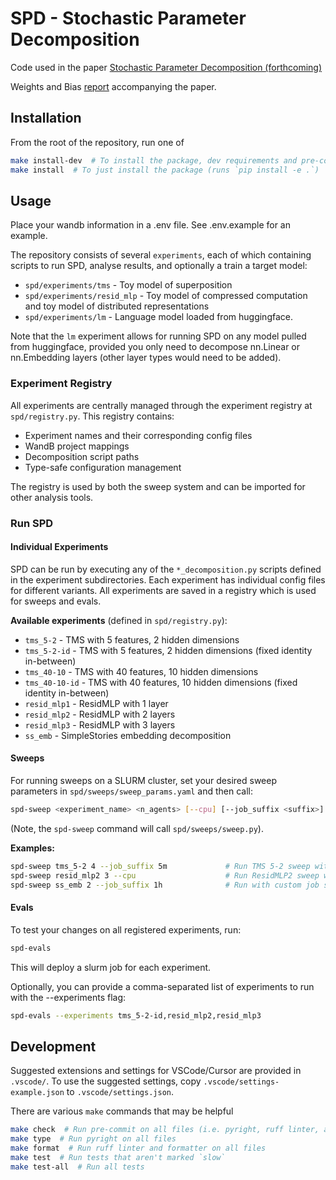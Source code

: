 # SPD - Stochastic Parameter Decomposition
Code used in the paper [Stochastic Parameter Decomposition (forthcoming)](TODO)

Weights and Bias [report](https://wandb.ai/goodfire/spd-tms/reports/SPD-paper-report--VmlldzoxMzE3NzU0MQ?accessToken=427spmsbxig5cyp4jsprg9p183tysclk7ttzyxjlsiwafh8badzlpgxcvopsormm) accompanying the paper.

## Installation
From the root of the repository, run one of

```bash
make install-dev  # To install the package, dev requirements and pre-commit hooks
make install  # To just install the package (runs `pip install -e .`)
```

## Usage
Place your wandb information in a .env file. See .env.example for an example.

The repository consists of several `experiments`, each of which containing scripts to run SPD,
analyse results, and optionally a train a target model:
- `spd/experiments/tms` - Toy model of superposition
- `spd/experiments/resid_mlp` - Toy model of compressed computation and toy model of distributed
  representations
- `spd/experiments/lm` - Language model loaded from huggingface.

Note that the `lm` experiment allows for running SPD on any model pulled from huggingface, provided
you only need to decompose nn.Linear or nn.Embedding layers (other layer types would need to be
added).

### Experiment Registry
All experiments are centrally managed through the experiment registry at `spd/registry.py`. This registry contains:
- Experiment names and their corresponding config files
- WandB project mappings
- Decomposition script paths
- Type-safe configuration management

The registry is used by both the sweep system and can be imported for other analysis tools.

### Run SPD

#### Individual Experiments
SPD can be run by executing any of the `*_decomposition.py` scripts defined in the experiment
subdirectories. Each experiment has individual config files for different variants. All experiments
are saved in a registry which is used for sweeps and evals.

**Available experiments** (defined in `spd/registry.py`):
- `tms_5-2` - TMS with 5 features, 2 hidden dimensions
- `tms_5-2-id` - TMS with 5 features, 2 hidden dimensions (fixed identity in-between)
- `tms_40-10` - TMS with 40 features, 10 hidden dimensions  
- `tms_40-10-id` - TMS with 40 features, 10 hidden dimensions (fixed identity in-between)
- `resid_mlp1` - ResidMLP with 1 layer
- `resid_mlp2` - ResidMLP with 2 layers
- `resid_mlp3` - ResidMLP with 3 layers
- `ss_emb` - SimpleStories embedding decomposition

#### Sweeps
For running sweeps on a SLURM cluster, set your desired sweep parameters in
`spd/sweeps/sweep_params.yaml` and then call:

```bash
spd-sweep <experiment_name> <n_agents> [--cpu] [--job_suffix <suffix>]
```
(Note, the `spd-sweep` command will call `spd/sweeps/sweep.py`).

**Examples:**
```bash
spd-sweep tms_5-2 4 --job_suffix 5m             # Run TMS 5-2 sweep with 4 GPU agents
spd-sweep resid_mlp2 3 --cpu                    # Run ResidMLP2 sweep with 3 CPU agents
spd-sweep ss_emb 2 --job_suffix 1h              # Run with custom job suffix
```
#### Evals
To test your changes on all registered experiments, run:
```bash
spd-evals
```
This will deploy a slurm job for each experiment.

Optionally, you can provide a comma-separated list of experiments to run with the --experiments
flag:
```bash
spd-evals --experiments tms_5-2-id,resid_mlp2,resid_mlp3
```

## Development

Suggested extensions and settings for VSCode/Cursor are provided in `.vscode/`. To use the suggested
settings, copy `.vscode/settings-example.json` to `.vscode/settings.json`.

There are various `make` commands that may be helpful

```bash
make check  # Run pre-commit on all files (i.e. pyright, ruff linter, and ruff formatter)
make type  # Run pyright on all files
make format  # Run ruff linter and formatter on all files
make test  # Run tests that aren't marked `slow`
make test-all  # Run all tests
```
